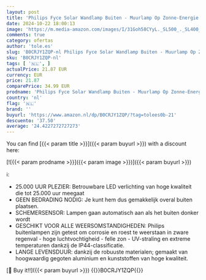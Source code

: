 ```yaml
---
layout: post
title: 'Philips Fyce Solar Wandlamp Buiten - Muurlamp Op Zonne-Energie - 1.5W - 2700K - IP44 Weerbestendig - Zwart'
date: 2024-10-22 18:00:13
image: 'https://m.media-amazon.com/images/I/31Goh58CYyL._SL500_._SL400_.jpg'
comments: true
category: ofertas
author: 'tole.es'
slug: 'B0CRJY1ZQP-nl Philips Fyce Solar Wandlamp Buiten - Muurlamp Op Zonne-...'
sku: 'B0CRJY1ZQP-nl'
tags: [ '🇳🇱', ]
actualPrice: 21.87 EUR
currency: EUR
price: 21.87
comparePrice: 34.99 EUR
prodname: 'Philips Fyce Solar Wandlamp Buiten - Muurlamp Op Zonne-Energie - 1.5W - 2700K - IP44 Weerbestendig - Zwart'
country: 'nl'
flag: '🇳🇱'
brand: ''
buyurl: 'https://www.amazon.nl/dp/B0CRJY1ZQP/?tag=tolees0b-21'
descuento: '37.50'
average: '24.4227272727273'
---
```


You can find [{{< param title >}}]({{< param buyurl >}}) with a discount here:

[![{{< param prodname >}}]({{< param image >}})]({{< param buyurl >}})

ℹ️:

- 25.000 UUR PLEZIER: Betrouwbare LED verlichting van hoge kwaliteit die tot 25.000 uur meegaat
- GEEN BEDRADING NODIG: Je kunt hem dus gemakkelijk overal buiten plaatsen.
- SCHEMERSENSOR: Lampen gaan automatisch aan als het buiten donker wordt
- GESCHIKT VOOR ALLE WEERSOMSTANDIGHEDEN: Philips buitenlampen zijn getest om corrosie en roest te weerstaan in zware regenval - hoge luchtvochtigheid - felle zon - UV-straling en extreme temperaturen dankzij de IP44-classificatie.
- LANGE LEVENSDUUR: dankzij de robuuste materialen; gemaakt van hoogwaardig gegoten aluminium en kunststoffen van hoge kwaliteit.

[🛒 Buy it!!]({{< param buyurl >}})
{{<world>}}B0CRJY1ZQP{{</world>}}
